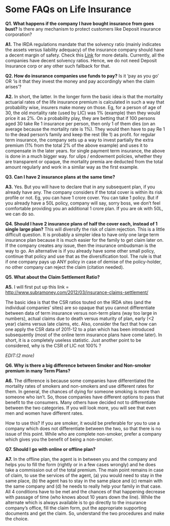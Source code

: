 # Some FAQs on Life Insurance

**Q1. What happens if the company I have bought insurance from goes bust?** Is there any mechanism to protect customers like Deposit insurance corporation?

**A1.** The IRDA regulations mandate that the solvency ratio (mainly indicates the assets versus liability adequacy) of the insurance company should have a decent margin of safety. Check this [Link](http://www.indianexpress.com/news/insurance-the-risk-factor/1071108/0) for more details. Currently, all the companies have decent solvency ratios. Hence, we do not need Deposit Insurance corp or any other such fallback for that.

**Q2. How do insurance companies use funds to pay?** Is it ‘pay as you go’ OR ‘is it that they invest the money and pay accordingly when the claim arises’?

**A2.** In short, the latter. In the longer form the basic idea is that the mortality actuarial rates of the life insurance premium is calculated in such a way that probability wise, insurers make money on those. Eg, for a person of age of 30, the old mortality rate (used by LIC) was 1% (example) then they would price it as 2%. On a probability play, they are betting that if 100 persons aged 30 take Re 1 insurance per person, then only 1 of them dies (on an average because the mortality rate is 1%). They would then have to pay Re 1 to the dead person’s family and keep the rest (Re 1) as profit. for regular term insurance, the company sets up a way to invest partially the extra premium (1% from the total 2% of the above example) and uses it to compensate in the later years. for single payment term insurance, the above is done in a much bigger way. for ulips / endowment policies, whether they are transparent or opaque, the mortality premia are deducted from the total amount regularly and work in a similar way as the first example.

**Q3. Can I have 2 insurance plans at the same time?**

**A3.** Yes. But you will have to declare that in any subsequent plan, if you already have any. The company considers if the total cover is within its risk profile or not. Eg, you can have 1 crore cover. You can take 1 policy. But if you already have a 50L policy, company will say, sorry boss, we don’t feel comfortable providing you an additional 1 crore plan. If you are ok with 50L, we can do so.

**Q4. Should I have 2 insurance plans of half the cover each, instead of 1 single large plan?** This will diversify the risk of claim rejection. This is a little difficult question. It is probably a simpler idea to have only one large term insurance plan because it is much easier for the family to get claim later on. If the company creates any issue, then the insurance ombudsman is the way to go. An alternative is if you already have some other small policy, continue that policy and use that as the diversification tool. The rule is that if one company pays up ANY policy in case of demise of the policy-holder, no other company can reject the claim (citation needed).

**Q5. What about the Claim Settlement Ratio?**

**A5.** I will first put up this link = <http://www.subramoney.com/2012/03/insurance-claims-settlement/>

The basic idea is that the CSR ratios touted on the IRDA sites (and the individual companies’ sites) are so opaque that you cannot differentiate between data of term insurance versus non-term plans (way too large in numbers), actual claims due to death versus maturity of plan, early (&lt;2 year) claims versus late claims, etc. Also, consider the fact that how can one apply the CSR data of 2011-12 to a plan which has been introduced subsequently (most of the online term insurance plans have come later). In short, it is a completely useless statistic. Just another point to be considered, why is the CSR of LIC not 100% ?

*EDIT:(2 more)*

**Q6. Why is there a big difference between Smoker and Non-smoker premium in many Term Plans?**

**A6.** The difference is because some companies have differentiated the mortality rates of smokers and non-smokers and use different rates for them. In general, the chances of dying for someone smoking is more than someone who isn’t. So, those companies have different options to pass that benefit to the consumers. Many others have decided not to differentiate between the two categories. If you will look more, you will see that even men and women have different rates.

How to use this? If you are smoker, it would be preferable for you to use a company which does not differentiate between the two, so that there is no issue of this point. While who are complete non-smoker, prefer a company which gives you the benefit of being a non-smoker.

**Q7. Should I go with online or offline plan?**

**A7.** In the offline plan, the agent is in between you and the company and helps you to fill the form (rightly or in a few cases wrongly) and he does take a commission out of the total premium. The main point remains in case of claim, to use the services of the agent, (a) you would need to stay in the same place, (b) the agent has to stay in the same place and (c) remain with the same company and (d) he needs to really help your family in that case. All 4 conditions have to be met and the chances of that happening decrease with passage of time (who knows about 10 years down the line). While the alternate which is always available is to go directly to the insurance company’s office, fill the claim form, put the appropriate supporting documents and get the claim. So, understand the two procedures and make the choice.
